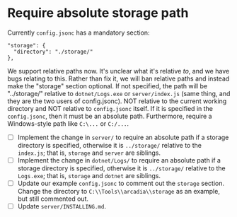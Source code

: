 # Require absolute storage path
Currently `config.jsonc` has a mandatory section:
  ```
  "storage": {
    "directory": "./storage/"
  },
  ```

We support relative paths now. It's unclear what it's relative _to_, and we have bugs relating to this. Rather than fix it, we will ban relative paths and instead make the "storage" section optional. If not specified, the path will be "../storage/" relative to `dotnet/Logs.exe` or `server/index.js` (same thing, and they are the two users of config.jsonc). NOT relative to the current working directory and NOT relative to `config.jsonc` itself. If it is specified in the `config.jsonc`, then it must be an absolute path. Furthermore, require a Windows-style path like `C:\...` or `C:/...`.

- [ ] Implement the change in `server/` to require an absolute path if a storage directory is specified, otherwise it is `../storage/` relative to the `index.js`; that is, `storage` and `server` are siblings.
- [ ] Implement the change in `dotnet/Logs/` to require an absolute path if a storage directory is specified, otherwise it is `../storage/` relative to the `Logs.exe`; that is, `storage` and `dotnet` are siblings.
- [ ] Update our example `config.jsonc` to comment out the `storage` section. Change the directory to `C:\\Tools\\arcadia\\storage` as an example, but still commented out.
- [ ] Update `server/INSTALLING.md`.
